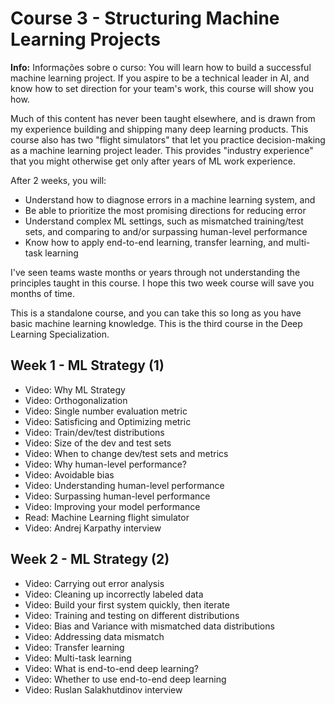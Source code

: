 # Course 3 - Structuring Machine Learning Projects

**Info:** Informações sobre o curso: You will learn how to build a successful machine learning project. If you aspire to be a technical leader in AI, and know how to set direction for your team's work, this course will show you how.

Much of this content has never been taught elsewhere, and is drawn from my experience building and shipping many deep learning products. This course also has two "flight simulators" that let you practice decision-making as a machine learning project leader. This provides "industry experience" that you might otherwise get only after years of ML work experience.

After 2 weeks, you will: 
- Understand how to diagnose errors in a machine learning system, and 
- Be able to prioritize the most promising directions for reducing error
- Understand complex ML settings, such as mismatched training/test sets, and comparing to and/or surpassing human-level performance
- Know how to apply end-to-end learning, transfer learning, and multi-task learning

I've seen teams waste months or years through not understanding the principles taught in this course. I hope this two week course will save you months of time.

This is a standalone course, and you can take this so long as you have basic machine learning knowledge. This is the third course in the Deep Learning Specialization.

## Week 1 - ML Strategy (1)

- Video: Why ML Strategy
- Video: Orthogonalization
- Video: Single number evaluation metric
- Video: Satisficing and Optimizing metric
- Video: Train/dev/test distributions
- Video: Size of the dev and test sets
- Video: When to change dev/test sets and metrics
- Video: Why human-level performance?
- Video: Avoidable bias
- Video: Understanding human-level performance
- Video: Surpassing human-level performance
- Video: Improving your model performance
- Read: Machine Learning flight simulator
- Video: Andrej Karpathy interview

## Week 2 - ML Strategy (2)

- Video: Carrying out error analysis
- Video: Cleaning up incorrectly labeled data
- Video: Build your first system quickly, then iterate
- Video: Training and testing on different distributions
- Video: Bias and Variance with mismatched data distributions
- Video: Addressing data mismatch
- Video: Transfer learning
- Video: Multi-task learning
- Video: What is end-to-end deep learning?
- Video: Whether to use end-to-end deep learning
- Video: Ruslan Salakhutdinov interview
